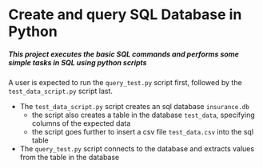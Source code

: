 # Create and query SQL Database in Python

##### This project executes the basic SQL commands and performs some simple tasks in SQL using python scripts

A user is expected to run the `query_test.py` script first, followed by the `test_data_script.py` script last.

- The `test_data_script.py` script creates an sql database `insurance.db`
  - the script also creates a table in the database `test_data`, specifying columns of the expected data
  - the script goes further to insert a csv file `test_data.csv` into the sql table
- The `query_test.py` script connects to the database and extracts values from the table in the database